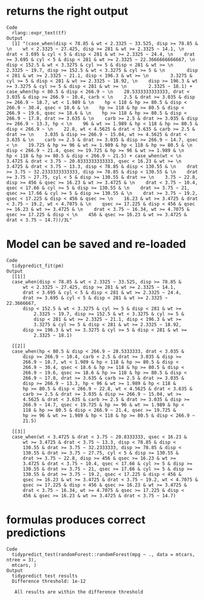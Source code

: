 # returns the right output

    Code
      rlang::expr_text(tf)
    Output
      [1] "(case_when(disp < 78.85 & wt < 2.3325 ~ 33.525, disp >= 78.85 & \n    wt < 2.3325 ~ 27.425, disp >= 281 & wt >= 2.3325 ~ 14.1, \n    drat < 3.695 & cyl < 5 & disp < 281 & wt >= 2.3325 ~ 24.4, \n    drat >= 3.695 & cyl < 5 & disp < 281 & wt >= 2.3325 ~ 22.3666666666667, \n    disp < 152.5 & wt < 3.3275 & cyl >= 5 & disp < 281 & wt >= \n        2.3325 ~ 19.7, disp >= 152.5 & wt < 3.3275 & cyl >= 5 & \n        disp < 281 & wt >= 2.3325 ~ 21.1, disp < 196.3 & wt >= \n        3.3275 & cyl >= 5 & disp < 281 & wt >= 2.3325 ~ 18.92, \n    disp >= 196.3 & wt >= 3.3275 & cyl >= 5 & disp < 281 & wt >= \n        2.3325 ~ 18.1) + case_when(hp < 80.5 & disp < 266.9 ~ \n    28.5333333333333, drat < 3.035 & disp >= 266.9 ~ 10.4, carb < \n    2.5 & drat >= 3.035 & disp >= 266.9 ~ 18.7, wt < 1.989 & \n    hp < 118 & hp >= 80.5 & disp < 266.9 ~ 30.4, qsec < 18.6 & \n    hp >= 118 & hp >= 80.5 & disp < 266.9 ~ 19.6, qsec >= 18.6 & \n    hp >= 118 & hp >= 80.5 & disp < 266.9 ~ 17.8, drat >= 3.635 & \n    carb >= 2.5 & drat >= 3.035 & disp >= 266.9 ~ 13.3, hp < \n    96 & wt >= 1.989 & hp < 118 & hp >= 80.5 & disp < 266.9 ~ \n    22.8, wt < 4.5625 & drat < 3.635 & carb >= 2.5 & drat >= \n    3.035 & disp >= 266.9 ~ 15.04, wt >= 4.5625 & drat < 3.635 & \n    carb >= 2.5 & drat >= 3.035 & disp >= 266.9 ~ 14.7, qsec < \n    19.725 & hp >= 96 & wt >= 1.989 & hp < 118 & hp >= 80.5 & \n    disp < 266.9 ~ 21.4, qsec >= 19.725 & hp >= 96 & wt >= 1.989 & \n    hp < 118 & hp >= 80.5 & disp < 266.9 ~ 21.5) + case_when(wt < \n    3.4725 & drat < 3.75 ~ 20.8333333333333, qsec < 16.23 & wt >= \n    3.4725 & drat < 3.75 ~ 13.3, disp < 78.85 & disp < 130.55 & \n    drat >= 3.75 ~ 32.2333333333333, disp >= 78.85 & disp < 130.55 & \n    drat >= 3.75 ~ 27.75, cyl < 5 & disp >= 130.55 & drat >= \n    3.75 ~ 22.8, disp >= 456 & qsec >= 16.23 & wt >= 3.4725 & \n    drat < 3.75 ~ 10.4, qsec < 17.66 & cyl >= 5 & disp >= 130.55 & \n    drat >= 3.75 ~ 21, qsec >= 17.66 & cyl >= 5 & disp >= 130.55 & \n    drat >= 3.75 ~ 19.2, qsec < 17.225 & disp < 456 & qsec >= \n    16.23 & wt >= 3.4725 & drat < 3.75 ~ 19.2, wt < 4.7075 & \n    qsec >= 17.225 & disp < 456 & qsec >= 16.23 & wt >= 3.4725 & \n    drat < 3.75 ~ 16.34, wt >= 4.7075 & qsec >= 17.225 & disp < \n    456 & qsec >= 16.23 & wt >= 3.4725 & drat < 3.75 ~ 14.7))/3L"

# Model can be saved and re-loaded

    Code
      tidypredict_fit(pm)
    Output
      [[1]]
      case_when(disp < 78.85 & wt < 2.3325 ~ 33.525, disp >= 78.85 & 
          wt < 2.3325 ~ 27.425, disp >= 281 & wt >= 2.3325 ~ 14.1, 
          drat < 3.695 & cyl < 5 & disp < 281 & wt >= 2.3325 ~ 24.4, 
          drat >= 3.695 & cyl < 5 & disp < 281 & wt >= 2.3325 ~ 22.3666667, 
          disp < 152.5 & wt < 3.3275 & cyl >= 5 & disp < 281 & wt >= 
              2.3325 ~ 19.7, disp >= 152.5 & wt < 3.3275 & cyl >= 5 & 
              disp < 281 & wt >= 2.3325 ~ 21.1, disp < 196.3 & wt >= 
              3.3275 & cyl >= 5 & disp < 281 & wt >= 2.3325 ~ 18.92, 
          disp >= 196.3 & wt >= 3.3275 & cyl >= 5 & disp < 281 & wt >= 
              2.3325 ~ 18.1)
      
      [[2]]
      case_when(hp < 80.5 & disp < 266.9 ~ 28.5333333, drat < 3.035 & 
          disp >= 266.9 ~ 10.4, carb < 2.5 & drat >= 3.035 & disp >= 
          266.9 ~ 18.7, wt < 1.989 & hp < 118 & hp >= 80.5 & disp < 
          266.9 ~ 30.4, qsec < 18.6 & hp >= 118 & hp >= 80.5 & disp < 
          266.9 ~ 19.6, qsec >= 18.6 & hp >= 118 & hp >= 80.5 & disp < 
          266.9 ~ 17.8, drat >= 3.635 & carb >= 2.5 & drat >= 3.035 & 
          disp >= 266.9 ~ 13.3, hp < 96 & wt >= 1.989 & hp < 118 & 
          hp >= 80.5 & disp < 266.9 ~ 22.8, wt < 4.5625 & drat < 3.635 & 
          carb >= 2.5 & drat >= 3.035 & disp >= 266.9 ~ 15.04, wt >= 
          4.5625 & drat < 3.635 & carb >= 2.5 & drat >= 3.035 & disp >= 
          266.9 ~ 14.7, qsec < 19.725 & hp >= 96 & wt >= 1.989 & hp < 
          118 & hp >= 80.5 & disp < 266.9 ~ 21.4, qsec >= 19.725 & 
          hp >= 96 & wt >= 1.989 & hp < 118 & hp >= 80.5 & disp < 266.9 ~ 
          21.5)
      
      [[3]]
      case_when(wt < 3.4725 & drat < 3.75 ~ 20.8333333, qsec < 16.23 & 
          wt >= 3.4725 & drat < 3.75 ~ 13.3, disp < 78.85 & disp < 
          130.55 & drat >= 3.75 ~ 32.2333333, disp >= 78.85 & disp < 
          130.55 & drat >= 3.75 ~ 27.75, cyl < 5 & disp >= 130.55 & 
          drat >= 3.75 ~ 22.8, disp >= 456 & qsec >= 16.23 & wt >= 
          3.4725 & drat < 3.75 ~ 10.4, qsec < 17.66 & cyl >= 5 & disp >= 
          130.55 & drat >= 3.75 ~ 21, qsec >= 17.66 & cyl >= 5 & disp >= 
          130.55 & drat >= 3.75 ~ 19.2, qsec < 17.225 & disp < 456 & 
          qsec >= 16.23 & wt >= 3.4725 & drat < 3.75 ~ 19.2, wt < 4.7075 & 
          qsec >= 17.225 & disp < 456 & qsec >= 16.23 & wt >= 3.4725 & 
          drat < 3.75 ~ 16.34, wt >= 4.7075 & qsec >= 17.225 & disp < 
          456 & qsec >= 16.23 & wt >= 3.4725 & drat < 3.75 ~ 14.7)
      

# formulas produces correct predictions

    Code
      tidypredict_test(randomForest::randomForest(mpg ~ ., data = mtcars, ntree = 3),
      mtcars, )
    Output
      tidypredict test results
      Difference threshold: 1e-12
      
       All results are within the difference threshold

